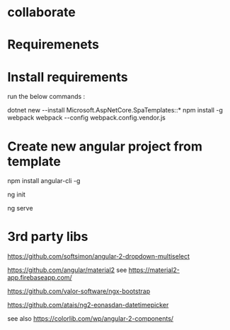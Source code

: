 # collaborate

# Requiremenets

# Install requirements
run the below commands :

dotnet new --install Microsoft.AspNetCore.SpaTemplates::*
npm install -g webpack
webpack --config webpack.config.vendor.js

# Create new angular project from template
npm install angular-cli -g

ng init

ng serve


# 3rd party libs
https://github.com/softsimon/angular-2-dropdown-multiselect

https://github.com/angular/material2 see https://material2-app.firebaseapp.com/

https://github.com/valor-software/ngx-bootstrap

https://github.com/atais/ng2-eonasdan-datetimepicker

see also
https://colorlib.com/wp/angular-2-components/